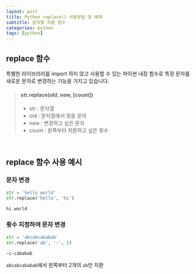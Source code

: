 ```yaml
---
layout: post
title: Python replace() 사용방법 및 예제
subtitle: 문자열 치환 함수
categories: python
tags: [python]
---
```


## replace 함수

특별한 라이브러리를 import 하지 않고 사용할 수 있는 파이썬 내장 함수로 특정 문자를 새로운 문자로 변경하는 기능을 가지고 있습니다.

> #### str.replace(old, new, [count])
>
> - str : 문자열
> - old : 문자열에서 찾을 문자
> - new : 변경하고 싶은 문자
> - count : 왼쪽부터 치환하고 싶은 횟수

<br>

## replace 함수 사용 예시

### 문자 변경

```python
str = 'hello world'
str.replace('hello', 'hi')
```

```bash
hi world
```

### 횟수 지정하여 문자 변경

```python
str = 'abcabcababab'
str.replace('ab', '-', 2)
```

```bash
-c-cababab
```

`abcabcababab`에서 왼쪽부터 2개의 `ab`만 치환
